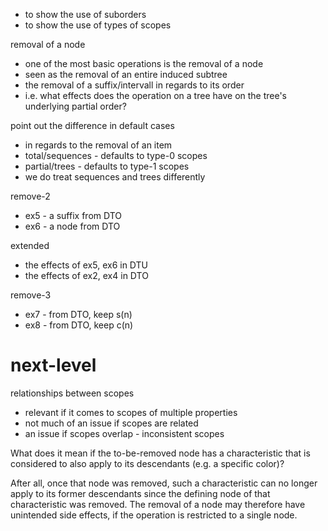 
- to show the use of suborders
- to show the use of types of scopes

removal of a node
- one of the most basic operations is the removal of a node
- seen as the removal of an entire induced subtree
- the removal of a suffix/intervall in regards to its order
- i.e. what effects does the operation on a tree
  have on the tree's underlying partial order?

point out the difference in default cases
- in regards to the removal of an item
- total/sequences - defaults to type-0 scopes
- partial/trees - defaults to type-1 scopes
- we do treat sequences and trees differently

<!-- ======================================================================= -->

remove-2
- ex5 - a suffix from DTO
- ex6 - a node from DTO

extended
- the effects of ex5, ex6 in DTU
- the effects of ex2, ex4 in DTO

remove-3
- ex7 - from DTO, keep s(n)
- ex8 - from DTO, keep c(n)

<!-- ======================================================================= -->
# next-level

relationships between scopes
- relevant if it comes to scopes of multiple properties
- not much of an issue if scopes are related
- an issue if scopes overlap - inconsistent scopes

What does it mean if the to-be-removed node has a characteristic that is
considered to also apply to its descendants (e.g. a specific color)?

After all, once that node was removed, such a characteristic can no longer
apply to its former descendants since the defining node of that characteristic
was removed. The removal of a node may therefore have unintended side effects,
if the operation is restricted to a single node.
